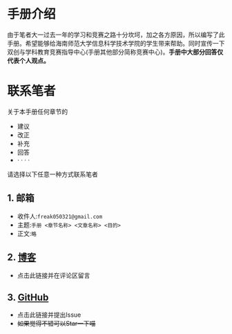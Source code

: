 # 手册介绍
由于笔者大一过去一年的学习和竞赛之路十分坎坷，加之各方原因，所以编写了此手册。希望能够给海南师范大学信息科学技术学院的学生带来帮助。同时宣传一下双创与学科教育竞赛指导中心(手册其他部分简称竞赛中心)。**手册中大部分回答仅代表个人观点。**

# 联系笔者

关于本手册任何章节的
- 建议
- 改正
- 补充
- 回答
- · · · · 

请选择以下任意一种方式联系笔者

## 1. 邮箱
* 收件人:`freak050321@gmail.com`
* 主题:`手册 <章节名称> <文章名称> <目的>`
* 正文:`略`

## 2. [博客](https://freakk.love/freak/hnnu-ic-manual%e6%89%8b%e5%86%8c%e4%bf%a1%e6%81%af%e6%94%b6%e9%9b%86/)

* 点击此链接并在评论区留言

## 3. [GitHub](https://github.com/Freakz3z/HNNU-IC-Manual)
* 点击此链接并提出Issue
*  ~~如果觉得不错可以Star一下喵~~
